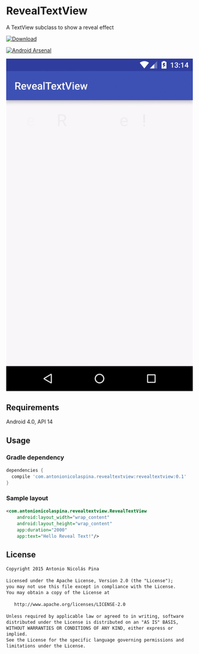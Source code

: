 # RevealTextView
A TextView subclass to show a reveal effect

[ ![Download](https://api.bintray.com/packages/anpez/maven/revealtextview/images/download.svg) ](https://bintray.com/anpez/maven/revealtextview/_latestVersion)

[ ![Android Arsenal](https://img.shields.io/badge/Android%20Arsenal-RevealTextView-green.svg?style=true)](https://android-arsenal.com/details/1/2952)

![Snapshot](https://raw.githubusercontent.com/ANPez/RevealTextView/master/snapshot.gif)

## Requirements
Android 4.0, API 14

## Usage
### Gradle dependency

```groovy
dependencies {
  compile 'com.antonionicolaspina.revealtextview:revealtextview:0.1'
}
```

### Sample layout

```xml
<com.antonionicolaspina.revealtextview.RevealTextView
    android:layout_width="wrap_content"
    android:layout_height="wrap_content"
    app:duration="2000"
    app:text="Hello Reveal Text!"/>
```

## License
    Copyright 2015 Antonio Nicolás Pina

    Licensed under the Apache License, Version 2.0 (the "License");
    you may not use this file except in compliance with the License.
    You may obtain a copy of the License at

       http://www.apache.org/licenses/LICENSE-2.0

    Unless required by applicable law or agreed to in writing, software
    distributed under the License is distributed on an "AS IS" BASIS,
    WITHOUT WARRANTIES OR CONDITIONS OF ANY KIND, either express or implied.
    See the License for the specific language governing permissions and
    limitations under the License.
